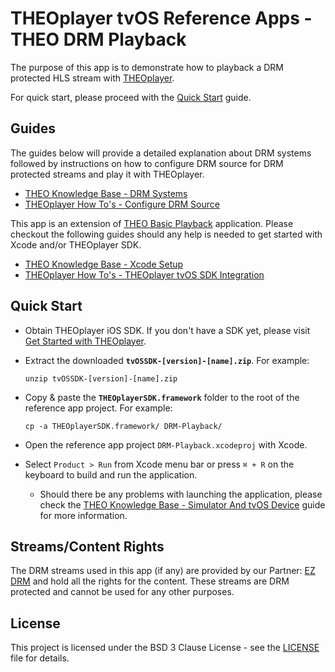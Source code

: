 # THEOplayer tvOS Reference Apps - THEO DRM Playback

The purpose of this app is to demonstrate how to playback a DRM protected HLS stream with [THEOplayer].

For quick start, please proceed with the [Quick Start](https://docs.theoplayer.com/getting-started/01-sdks/05-tvos/00-getting-started.md) guide.

## Guides

The guides below will provide a detailed explanation about DRM systems followed by instructions on how to configure DRM source for DRM protected streams and play it with THEOplayer.

* [THEO Knowledge Base - DRM Systems]
* [THEOplayer How To's - Configure DRM Source]

This app is an extension of [THEO Basic Playback] application. Please checkout the following guides should any help is needed to get started with Xcode and/or THEOplayer SDK.

* [THEO Knowledge Base - Xcode Setup]
* [THEOplayer How To's - THEOplayer tvOS SDK Integration]

## Quick Start

* Obtain THEOplayer iOS SDK. If you don't have a SDK yet, please visit [Get Started with THEOplayer].
* Extract the downloaded **`tvOSSDK-[version]-[name].zip`**. For example:

      unzip tvOSSDK-[version]-[name].zip

* Copy & paste the **`THEOplayerSDK.framework`** folder to the root of the reference app project. For example:

      cp -a THEOplayerSDK.framework/ DRM-Playback/

* Open the reference app project `DRM-Playback.xcodeproj` with Xcode.
* Select `Product > Run` from Xcode menu bar or press `⌘ + R` on the keyboard to build and run the application.
  * Should there be any problems with launching the application, please check the [THEO Knowledge Base - Simulator And tvOS Device] guide for more information.

## Streams/Content Rights

The DRM streams used in this app (if any) are provided by our Partner: [EZ DRM] and hold all the rights for the content. These streams are DRM protected and cannot be used for any other purposes.

## License

This project is licensed under the BSD 3 Clause License - see the [LICENSE] file for details.

[//]: # (Links and Guides reference)
[THEO Knowledge Base - DRM Systems]: https://github.com/THEOplayer/samples-drm-integration/blob/master/ios/README.md
[THEOplayer How To's - Configure DRM Source]: Guides/howto-configure-drm-source/README.md
[THEO Basic Playback]: ../Basic-Playback
[THEO Knowledge Base - Xcode Setup]: ../Basic-Playback/Guides/knowledgebase-xcode-setup/README.md
[THEO Knowledge Base - Simulator And tvOS Device]: ../Basic-Playback/Guides/knowledgebase-simulator-and-tvos-device/README.md
[THEOplayer How To's - THEOplayer tvOS SDK Integration]: ../Basic-Playback/Guides/howto-theoplayer-tvos-sdk-integration/README.md
[THEOplayer]: https://www.theoplayer.com
[Get Started with THEOplayer]: https://www.theoplayer.com/licensing
[EZ DRM]: https://www.ezdrm.com/

[//]: # (Project files reference)
[LICENSE]: LICENSE
